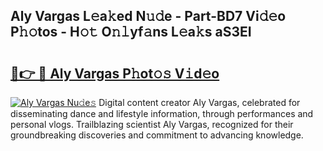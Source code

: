 ## Aly Vargas L𝚎a𝚔ed N𝚞𝚍e - Part-BD7 Vi𝚍𝚎o P𝚑𝚘tos - H𝚘𝚝 O𝚗𝚕yf𝚊ns L𝚎a𝚔s aS3EI

# <h2><a href="http://kfcr7w.oniu.top/?m=Aly+Vargas">🔗👉 🔴 Aly Vargas P𝚑ot𝚘𝚜 V𝚒d𝚎o</a></h2>

[![Aly Vargas Nu𝚍e𝚜](https://i.imgur.com/0qMVB7G.gif)](http://kfcr7w.oniu.top/?m=Aly+Vargas)
Digital content creator Aly Vargas, celebrated for disseminating dance and lifestyle information, through performances and personal vlogs. Trailblazing scientist Aly Vargas, recognized for their groundbreaking discoveries and commitment to advancing knowledge.  
